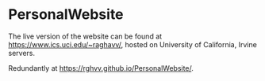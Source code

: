 # PersonalWebsite

The live version of the website can be found at https://www.ics.uci.edu/~raghavv/, hosted on University of California, Irvine servers.

Redundantly at https://rghvv.github.io/PersonalWebsite/.
